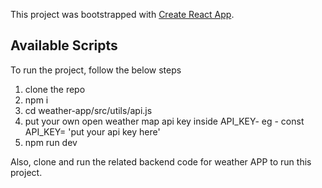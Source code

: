 This project was bootstrapped with [Create React App](https://github.com/facebook/create-react-app).

## Available Scripts

To run the project, follow the below steps

1) clone the repo
2) npm i
3) cd weather-app/src/utils/api.js
4) put your own open weather map api key inside API_KEY-  eg - const API_KEY= 'put your api key here'
5) npm run dev

Also, clone and run the related backend code for weather APP to run this project. 


